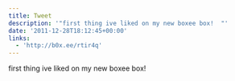 ```yaml
---
title: Tweet
description: '"first thing ive liked on my new boxee box!  "'
date: '2011-12-28T18:12:45+00:00'
links:
  - 'http://b0x.ee/rtir4q'
---
```

first thing ive liked on my new boxee box!  

